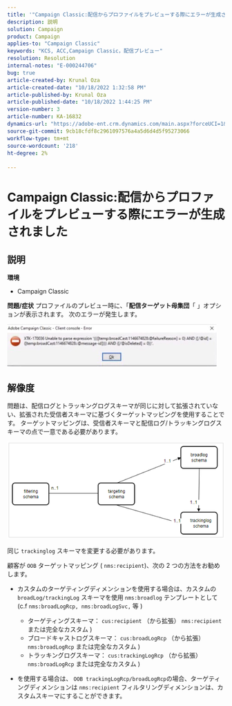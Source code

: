 ```yaml
---
title: '"Campaign Classic:配信からプロファイルをプレビューする際にエラーが生成されました」'
description: 説明
solution: Campaign
product: Campaign
applies-to: "Campaign Classic"
keywords: "KCS, ACC,Campaign Classic，配信プレビュー"
resolution: Resolution
internal-notes: "E-000244706"
bug: true
article-created-by: Krunal Oza
article-created-date: "10/18/2022 1:32:58 PM"
article-published-by: Krunal Oza
article-published-date: "10/18/2022 1:44:25 PM"
version-number: 3
article-number: KA-16832
dynamics-url: "https://adobe-ent.crm.dynamics.com/main.aspx?forceUCI=1&pagetype=entityrecord&etn=knowledgearticle&id=87df405c-e94e-ed11-bba2-00224808679b"
source-git-commit: 9cb18cfdf8c2961097576a4a5d6d4d5f95273066
workflow-type: tm+mt
source-wordcount: '218'
ht-degree: 2%

---
```


# Campaign Classic:配信からプロファイルをプレビューする際にエラーが生成されました

## 説明

<b>環境</b>
- Campaign Classic



<b>問題/症状</b>
プロファイルのプレビュー時に、「<b>配信ターゲット母集団</b>「 」オプションが表示されます。 次のエラーが発生します。

![](assets/___88df405c-e94e-ed11-bba2-00224808679b___.jpeg)




## 解像度


問題は、配信ログとトラッキングログスキーマが同じに対して拡張されていない、拡張された受信者スキーマに基づくターゲットマッピングを使用することです。 ターゲットマッピングは、受信者スキーマと配信ログ/トラッキングログスキーマの点で一意である必要があります。

![](assets/3ec555a6-30d1-ec11-a7b5-0022480a8d10.png)

同じ `trackinglog` スキーマを変更する必要があります。

顧客が `OOB` ターゲットマッピング ( `nms:recipient`)、次の 2 つの方法をお勧めします。

- カスタムのターゲティングディメンションを使用する場合は、カスタムの `broadLog/trackingLog` スキーマを使用 `nms:broadlog` テンプレートとして (c.f `nms:broadLogRcp, nms:broadLogSvc,` 等 )

   - ターゲティングスキーマ： `cus:recipient` （から拡張） `nms:recipient` または完全なカスタム )
   - ブロードキャストログスキーマ： `cus:broadLogRcp` （から拡張） `nms:broadLogRcp` または完全なカスタム )
   - トラッキングログスキーマ： `cus:trackingLogRcp` （から拡張） `nms:broadLogRcp` または完全なカスタム )
- を使用する場合は、 `OOB trackingLogRcp/broadLogRcp`の場合、ターゲティングディメンションは `nms:recipient` フィルタリングディメンションは、カスタムスキーマにすることができます。




